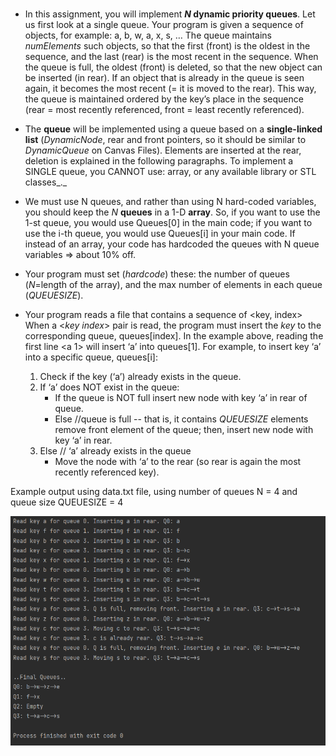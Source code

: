 #
- In this assignment, you will implement **_N_ dynamic priority queues**. Let us first look at a single queue. Your program is given a sequence of objects, for example: a, b, w, a, x, s, … The queue maintains _numElements_ such objects, so that the first (front) is the oldest in the sequence, and the last (rear) is the most recent in the sequence. When the queue is full, the oldest (front) is deleted, so that the new object can be inserted (in rear). If an object that is already in the queue is seen again, it becomes the most recent (= it is moved to the rear). This way, the queue is maintained ordered by the key’s place in the sequence (rear = most recently referenced, front = least recently referenced).

- The **queue** will be implemented using a queue based on a **single-linked list** (_DynamicNode_, rear and front pointers, so it should be similar to _DynamicQueue_ on Canvas Files). Elements are inserted at the rear, deletion is explained in the following paragraphs. To implement a SINGLE queue, you CANNOT use: array, or any available library or STL classes_._

- We must use N queues, and rather than using N hard-coded variables, you should keep the _N_ **queues** in a 1-D **array**. So, if you want to use the 1-st queue, you would use Queues[0] in the main code; if you want to use the i-th queue, you would use Queues[i] in your main code. If instead of an array, your code has hardcoded the queues with N queue variables => about 10% off.

- Your program must set (_hardcode_) these: the number of queues (_N_=length of the array), and the max number of elements in each queue (_QUEUESIZE_).

-  Your program reads a file that contains a sequence of <key, index>
When a <_key_ _index_> pair is read, the program must insert the _key_ to the corresponding queue, queues[index]. In the example above, reading the first line <a 1> will insert ‘a’ into queues[1].
For example, to insert key ‘a’ into a specific queue, queues[i]:

	1. Check if the key (‘a’) already exists in the queue.
	2. If ‘a’ does NOT exist in the queue:
		- If the queue is NOT full insert new node with key ‘a’ in rear of queue.
		- Else //queue is full -- that is, it contains _QUEUESIZE_ elements remove front element of the queue; then, insert new node with key ‘a’ in rear.
	3. Else  // ‘a’ already exists in the queue
		-  Move the node with ‘a’ to the rear (so rear is again the most recently referenced key).

Example output using data.txt file, using number of queues N = 4 and queue size QUEUESIZE = 4


![](hw1.png)

